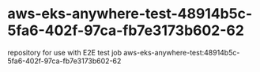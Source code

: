 # aws-eks-anywhere-test-48914b5c-5fa6-402f-97ca-fb7e3173b602-62
repository for use with E2E test job aws-eks-anywhere-test:48914b5c-5fa6-402f-97ca-fb7e3173b602-62

